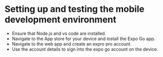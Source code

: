 # Setting up and testing the mobile development environment  

- Ensure that Node.js and vs code are installed.  
- Navigate to the App store for your device and install the Expo Go app.  
- Navigate to the web app and create an expro pro account.  
- Use the account details to sign into the expo go account on the device.  
